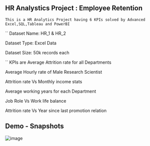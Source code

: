 ##  HR Analystics Project : Employee Retention
`` This is a HR Analytics Project having 6 KPIs solved by Advanced Excel,SQL,Tableau and PowerBI ``

`` Dataset Name: HR_1 & HR_2

Dataset Type: Excel Data

Dataset Size: 50k records each


`` KPIs are 
Average Attrition rate for all Departments

Average Hourly rate of Male Research Scientist

Attrition rate Vs Monthly income stats

Average working years for each Department

Job Role Vs Work life balance

Attrition rate Vs Year since last promotion relation



## Demo - Snapshots 

![image](https://github.com/NehaBhatia103/Data-Analytics-Employee-Retention/assets/151971122/b9963230-d39e-4cf2-a3b8-3193fd10719b)
